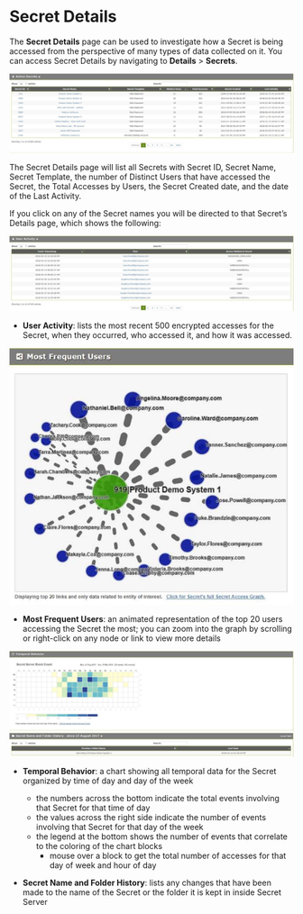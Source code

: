 [title]: # (Secret Details)
[tags]: # (Privileged Behavior Analytics,PBA,Operations,Secret Details)
[priority]: # (4080)

# Secret Details

The **Secret Details** page can be used to investigate how a Secret is being accessed from the perspective of many types of data collected on it.
You can access Secret Details by navigating to **Details** > **Secrets**.

![alt](images/9d7749839717f2b509d01fcf1e216758.jpg)

The Secret Details page will list all Secrets with Secret ID, Secret Name, Secret Template, the number of Distinct Users that have accessed the Secret, the Total Accesses by Users, the Secret Created date, and the date of the Last Activity.

If you click on any of the Secret names you will be directed to that Secret’s Details page, which shows the following:

![alt](images/319823a944dd8055010d60315f1b6f8c.jpg)

* **User Activity**: lists the most recent 500 encrypted accesses for the Secret, when they occurred, who accessed it, and how it was accessed.

![alt](images/2b918e825700d041edff02451bb37e81.jpg)

* **Most Frequent Users**: an animated representation of the top 20 users accessing the Secret the most; you can zoom into the graph by scrolling or right-click on any node or link to view more details

![alt](images/73b42dd34633fceb7cfbf7d0ba12a88b.jpg)

* **Temporal Behavior**: a chart showing all temporal data for the Secret organized by time of day and day of the week
  * the numbers across the bottom indicate the total events involving that Secret for that time of day
  * the values across the right side indicate the number of events involving that Secret for that day of the week
  * the legend at the bottom shows the number of events that correlate to the coloring of the chart blocks
    * mouse over a block to get the total number of accesses for that day of week and hour of day

* **Secret Name and Folder History**: lists any changes that have been made to the name of the Secret or the folder it is kept in inside Secret Server
